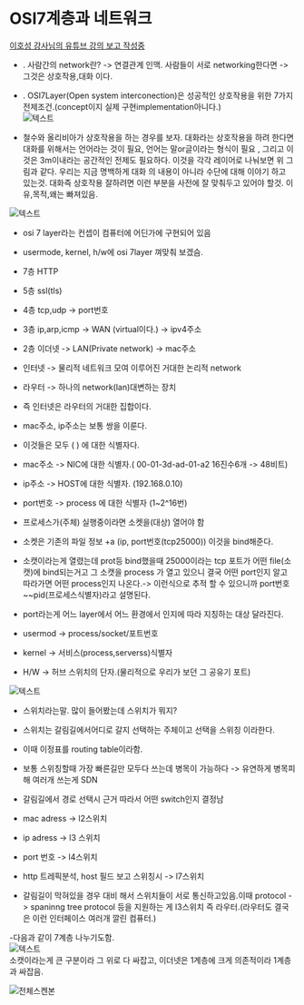 # OSI7계층과 네트워크   
[이호성 강사님의 유튜브 강의 보고 작성중](https://youtu.be/LUTKYykw0Yw)  


- . 사람간의 network란? -> 연결관계 인맥. 사람들이 서로 networking한다면 -> 그것은 상호작용,대화 이다.   
- . OSI7Layer(Open system interconection)은 성공적인 상호작용을 위한 7가지 전제조건.(concept이지 실제 구현implementation아니다.)    
![텍스트](images/IMG_20190605_160517.jpg)     

- 철수와 올리비아가 상호작용을 하는 경우를 보자. 대화라는 상호작용을 하려 한다면 대화를 위해서는 언어라는 것이 필요, 언어는 말or글이라는 형식이 필요 , 그리고 이것은 3m이내라는 공간적인 전제도 필요하다.  이것을 각각 레이어로 나눠보면 위 그림과 같다. 우리는 지금 명백하게 대화 의 내용이 아니라 수단에 대해 이야기 하고 있는것.  대화즉 상호작용 잘하려면 이런 부분을 사전에 잘 맞춰두고 있어야 할것. 이유,목적,왜는 빠져있음.        

![텍스트](images/IMG_20190605_160537.jpg)  
- osi 7 layer라는 컨셉이 컴퓨터에 어딘가에 구현되어 있음    
- usermode, kernel, h/w에 osi 7layer 껴맞춰 보겠슴.       

- 7층 HTTP    
- 5층 ssl(tls)  
- 4층 tcp,udp                                   -> port번호  
- 3층 ip,arp,icmp -> WAN  (virtual이다.)        -> ipv4주소  
- 2층 이더넷      -> LAN(Private network)       -> mac주소  
  
  
- 인터넷 -> 물리적 네트워크 모여 이루어진 거대한 논리적 network    
- 라우터 -> 하나의 network(lan)대변하는 장치     
- 즉 인터넷은 라우터의 거대한 집합이다.      
 
- mac주소, ip주소는 보통 쌍을 이룬다.     
- 이것들은 모두 ( ) 에 대한 식별자다.        
- mac주소 -> NIC에 대한 식별자.( 00-01-3d-ad-01-a2 16진수6개 ->  48비트)    
- ip주소  -> HOST에 대한 식별자. (192.168.0.10)   
- port번호 -> process 에 대한 식별자 (1~2^16번)    

- 프로세스가(주체)  실행중이라면 소켓을(대상) 열어야 함    
- 소켓은 기존의 파일 정보 +a (ip, port번호(tcp25000)) 이것을 bind해준다.      
- 소캣이라는게 열렸는데 prot등 bind했을때 25000이라는 tcp 포트가 어떤 file(소캣)에 bind되는거고 그 소캣을 process 가 열고 있으니 결국 어떤 port인지 알고 따라가면 어떤 process인지 나온다.-> 이런식으로 추적 할 수 있으니까 port번호 ~~pid(프로세스식별자)라고 설명된다.     

- port라는게 어느 layer에서 어느 환경에서 인지에 따라 지칭하는 대상 달라진다.   
- usermod -> process/socket/포트번호   
- kernel -> 서비스(process,serverss)식별자   
- H/W -> 허브 스위치의 단자.(물리적으로 우리가 보던 그 공유기 포트)     

![텍스트](images/IMG_20190605_160554.jpg)  
- 스위치라는말. 많이 들어봤는데 스위치가 뭐지?    
- 스위치는 갈림길에서어디로 갈지 선택하는 주체이고 선택을 스위칭 이라한다.   
- 이때 이정표를 routing table이라함.  
- 보통 스위칭할때 가장 빠른길만 모두다 쓰는데 병목이 가능하다 -> 유연하게 병목피해 여러개 쓰는게 SDN   
- 갈림길에서 경로 선택시 근거 따라서 어떤 switch인지 결정남   
- mac adress -> l2스위치   
- ip adress -> l3 스위치   
- port 번호  -> l4스위치   
- http 트레픽분석, host 필드 보고 스위칭시 -> l7스위치      

- 갈림길이 막혀있을 경우 대비 해서 스위치들이 서로 통신하고있음.이때 protocol -> spaninng tree protocol 등을 지원하는 게 l3스위치 즉 라우터.(라우터도 결국은 이런 인터페이스 여러개 깔린 컴퓨터.)        


-다음과 같이 7계층 나누기도함.   
![텍스트](images/IMG_20190605_160559.jpg)  
소캣이라는게 큰 구분이라 그 위로 다 싸잡고, 이더넷은 1계층에 크게 의존적이라 1계층과 싸잡음.     

![전체스켄본](images/scan2.jpg)

